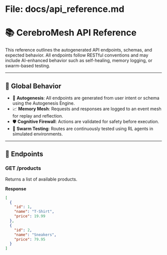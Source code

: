# File: docs/api_reference.md

# 📚 CerebroMesh API Reference

This reference outlines the autogenerated API endpoints, schemas, and expected behavior. All endpoints follow RESTful conventions and may include AI-enhanced behavior such as self-healing, memory logging, or swarm-based testing.

---

## 🔄 Global Behavior

- 🧠 **Autogenesis**: All endpoints are generated from user intent or schema using the Autogenesis Engine.
- 📈 **Memory Mesh**: Requests and responses are logged to an event mesh for replay and reflection.
- 🛡️ **Cognitive Firewall**: Actions are validated for safety before execution.
- 🔬 **Swarm Testing**: Routes are continuously tested using RL agents in simulated environments.

---

## 🧾 Endpoints

### **GET /products**
Returns a list of available products.

**Response**
```json
[
  {
    "id": 1,
    "name": "T-Shirt",
    "price": 19.99
  },
  {
    "id": 2,
    "name": "Sneakers",
    "price": 79.95
  }
]
